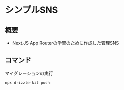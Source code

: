 # シンプルSNS
## 概要
- Next.JS App Routerの学習のために作成した管理SNS

## コマンド
マイグレーションの実行
```
npx drizzle-kit push
```